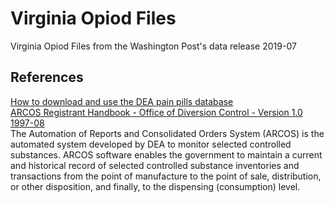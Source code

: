 # Virginia Opiod Files
Virginia Opiod Files from the Washington Post's data release 2019-07

## References  
[How to download and use the DEA pain pills database](https://www.washingtonpost.com/national/2019/07/18/how-download-use-dea-pain-pills-database/)   
[ARCOS Registrant Handbook - Office of Diversion Control - Version 1.0 1997-08](https://www.deadiversion.usdoj.gov/arcos/handbook/full.pdf )   
The Automation of Reports and Consolidated Orders System (ARCOS) is the automated system developed by DEA to monitor selected controlled substances. ARCOS software enables the government to maintain a current and historical record of selected controlled substance inventories and transactions from the point of manufacture to the point of sale, distribution, or other disposition, and finally, to the dispensing (consumption) level.  
